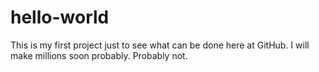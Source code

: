 # hello-world
This is my first project just to see what can be done here at GitHub. I will make millions soon probably. Probably not.
